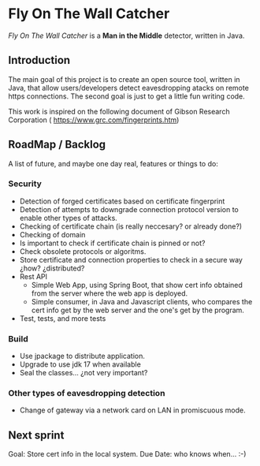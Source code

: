 # Fly On The Wall Catcher
_Fly On The Wall Catcher_ is a **Man in the Middle** detector, written in Java.

## Introduction
The main goal of this project is to create an open source tool, written in Java, that allow users/developers detect eavesdropping atacks on remote https connections.
The second goal is just to get a little fun writing code.

This work is inspired on the following document of Gibson Research Corporation ( https://www.grc.com/fingerprints.htm)

## RoadMap / Backlog
A list of future, and maybe one day real, features or things to do:

### Security
* Detection of forged certificates based on certificate fingerprint
* Detection of attempts to downgrade connection protocol version to enable other types of attacks.
* Checking of certificate chain (is really neccesary? or already done?)
* Checking of domain 
* Is important to check if certificate chain is pinned or not?
* Check obsolete protocols or algoritms.
* Store certificate and connection properties to check in a secure way ¿how? ¿distributed?
* Rest API
  *  Simple Web App, using Spring Boot, that show cert info obtained from the server where the web app is deployed.
  *  Simple consumer, in Java and Javascript clients, who compares the cert info get by the web server and the one's get by the program.
* Test, tests, and more tests

### Build
* Use jpackage to distribute application.
* Upgrade to use jdk 17 when available
* Seal the classes... ¿not very important?

### Other types of eavesdropping detection
* Change of gateway via a network card on LAN in promiscuous mode. 

## Next sprint
Goal: Store cert info in the local system.
Due Date: who knows when... :-) 
